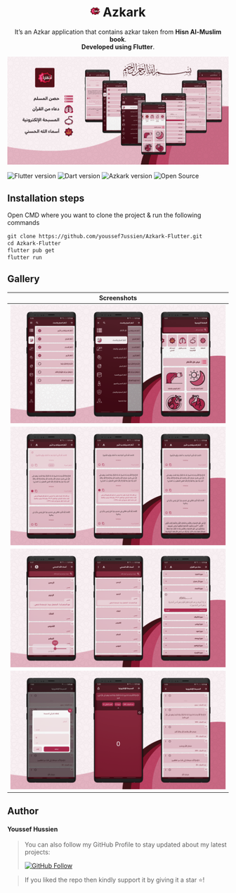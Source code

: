 <h1 align="center"> <img height='25' alt='icon' src='./readme_images/small_icon.png'/>  Azkark</h1><p align="center">It’s an Azkar application that contains azkar taken from <b>Hisn Al-Muslim book</b>. <br> <b>Developed using Flutter</b>.</p>

![Banner](readme_images/banner.png)

![Flutter version](https://img.shields.io/badge/Flutter-v2.0.3-blue?style=flat&logo=Flutter) ![Dart version](https://img.shields.io/badge/Dart-v2.12.2-blue?style=flat&logo=Dart) ![Azkark version](https://img.shields.io/badge/Azkark-v1.0.0-green?style=flat) ![Open Source](https://img.shields.io/badge/Open%20Source-%E2%9D%A4-red?style=flat)

## Installation steps

Open CMD where you want to clone the project & run the following commands

```
git clone https://github.com/youssef7ussien/Azkark-Flutter.git
cd Azkark-Flutter
flutter pub get
flutter run
```
## Gallery

|  Screenshots    |
|:----:|
| ![Pages 1](readme_images/pages_1.png) |
| ![Pages 2](readme_images/pages_2.png) |
| ![Pages 3](readme_images/pages_3.png) |
| ![Pages 4](readme_images/pages_4.png) |

## Author

#### Youssef Hussien

> You can also follow my GitHub Profile to stay updated about my latest projects: 
> 
> [![GitHub Follow](https://img.shields.io/badge/Follow-Youssef-lightgrey?style=social&logo=github)](https://github.com/youssef7ussien)

> If you liked the repo then kindly support it by giving it a star ⭐!

